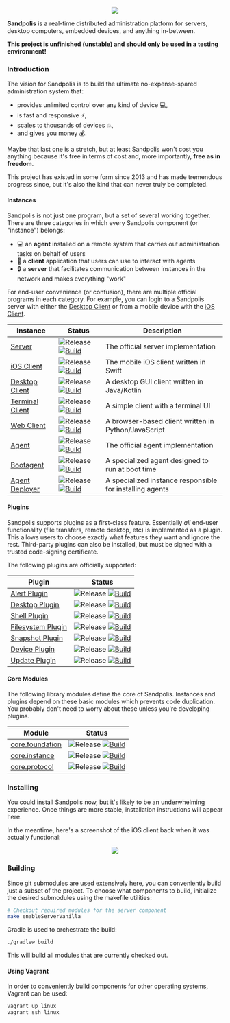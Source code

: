 <p align="center">
	<img src="https://s3.us-east-2.amazonaws.com/github.sandpolis.com/header.png" />
</p>

**Sandpolis** is a real-time distributed administration platform for servers,
desktop computers, embedded devices, and anything in-between.

**This project is unfinished (unstable) and should only be used in a testing
environment!**

### Introduction

The vision for Sandpolis is to build the ultimate no-expense-spared
administration system that:

- provides unlimited control over any kind of device :computer:,
- is fast and responsive :zap:,
- scales to thousands of devices :boom:,
- and gives you money :moneybag:.

Maybe that last one is a stretch, but at least Sandpolis won't cost you anything
because it's free in terms of cost and, more importantly, **free as in
freedom**.

This project has existed in some form since 2013 and has made tremendous
progress since, but it's also the kind that can never truly be completed.

#### Instances

Sandpolis is not just one program, but a set of several working together. There
are three catagories in which every Sandpolis component (or "instance") belongs:

- :computer: an **agent** installed on a remote system that carries out
  administration tasks on behalf of users
- :iphone: a **client** application that users can use to interact with agents
- :lock: a **server** that facilitates communication between instances in the
  network and makes everything "work"

For end-user convenience (or confusion), there are multiple official programs in
each category. For example, you can login to a Sandpolis server with either the
[Desktop Client](https://github.com/sandpolis/org.s7s.instance.client.desktop)
or from a mobile device with the
[iOS Client](https://github.com/sandpolis/org.s7s.instance.client.ios).

| Instance                                                                         | Status                                                                                                                                                                                                                                                                                                                                                         | Description                                                        |
| -------------------------------------------------------------------------------- | -------------------------------------------------------------------------------------------------------------------------------------------------------------------------------------------------------------------------------------------------------------------------------------------------------------------------------------------------------------- | ------------------------------------------------------------------ |
| [Server](https://github.com/sandpolis/org.s7s.instance.server.java)              | ![Release](https://img.shields.io/github/v/tag/sandpolis/org.s7s.instance.server.java.svg?label=release) [![Build](https://github.com/sandpolis/org.s7s.instance.server.java/workflows/.github/workflows/build.yml/badge.svg)](https://github.com/sandpolis/org.s7s.instance.server.java/actions?query=workflow%3A.github%2Fworkflows%2Fbuild.yml)             | The official server implementation                                 |
| [iOS Client](https://github.com/sandpolis/org.s7s.instance.client.ios)           | ![Release](https://img.shields.io/github/v/tag/sandpolis/org.s7s.instance.client.ios.svg?label=release) [![Build](https://github.com/sandpolis/org.s7s.instance.client.ios/workflows/.github/workflows/build.yml/badge.svg)](https://github.com/sandpolis/org.s7s.instance.client.ios/actions?query=workflow%3A.github%2Fworkflows%2Fbuild.yml)                | The mobile iOS client written in Swift                             |
| [Desktop Client](https://github.com/sandpolis/org.s7s.instance.client.desktop)   | ![Release](https://img.shields.io/github/v/tag/sandpolis/org.s7s.instance.client.desktop.svg?label=release) [![Build](https://github.com/sandpolis/org.s7s.instance.client.desktop/workflows/.github/workflows/build.yml/badge.svg)](https://github.com/sandpolis/org.s7s.instance.client.desktop/actions?query=workflow%3A.github%2Fworkflows%2Fbuild.yml)    | A desktop GUI client written in Java/Kotlin                        |
| [Terminal Client](https://github.com/sandpolis/org.s7s.instance.client.terminal) | ![Release](https://img.shields.io/github/v/tag/sandpolis/org.s7s.instance.client.terminal.svg?label=release) [![Build](https://github.com/sandpolis/org.s7s.instance.client.terminal/workflows/.github/workflows/build.yml/badge.svg)](https://github.com/sandpolis/org.s7s.instance.client.terminal/actions?query=workflow%3A.github%2Fworkflows%2Fbuild.yml) | A simple client with a terminal UI                                 |
| [Web Client](https://github.com/sandpolis/org.s7s.instance.client.web)           | ![Release](https://img.shields.io/github/v/tag/sandpolis/org.s7s.instance.client.web.svg?label=release) [![Build](https://github.com/sandpolis/org.s7s.instance.client.web/workflows/.github/workflows/build.yml/badge.svg)](https://github.com/sandpolis/org.s7s.instance.client.web/actions?query=workflow%3A.github%2Fworkflows%2Fbuild.yml)                | A browser-based client written in Python/JavaScript                |
| [Agent](https://github.com/sandpolis/org.s7s.instance.agent)                     | ![Release](https://img.shields.io/github/v/tag/sandpolis/org.s7s.instance.agent.svg?label=release) [![Build](https://github.com/sandpolis/org.s7s.instance.agent/workflows/.github/workflows/build.yml/badge.svg)](https://github.com/sandpolis/org.s7s.instance.agent/actions?query=workflow%3A.github%2Fworkflows%2Fbuild.yml)                               | The official agent implementation                                  |
| [Bootagent](https://github.com/sandpolis/org.s7s.instance.bootagent)             | ![Release](https://img.shields.io/github/v/tag/sandpolis/org.s7s.instance.bootagent.svg?label=release) [![Build](https://github.com/sandpolis/org.s7s.instance.bootagent/workflows/.github/workflows/build.yml/badge.svg)](https://github.com/sandpolis/org.s7s.instance.bootagent/actions?query=workflow%3A.github%2Fworkflows%2Fbuild.yml)                   | A specialized agent designed to run at boot time                   |
| [Agent Deployer](https://github.com/sandpolis/org.s7s.instance.deployer)         | ![Release](https://img.shields.io/github/v/tag/sandpolis/org.s7s.instance.deployer.svg?label=release) [![Build](https://github.com/sandpolis/org.s7s.instance.deployer/workflows/.github/workflows/build.yml/badge.svg)](https://github.com/sandpolis/org.s7s.instance.deployer/actions?query=workflow%3A.github%2Fworkflows%2Fbuild.yml)                      | A specialized instance responsible for installing agents           |

#### Plugins

Sandpolis supports plugins as a first-class feature. Essentially _all_ end-user
functionality (file transfers, remote desktop, etc) is implemented as a plugin.
This allows users to choose exactly what features they want and ignore the rest.
Third-party plugins can also be installed, but must be signed with a trusted
code-signing certificate.

The following plugins are officially supported:

| Plugin                                                                      | Status                                                                                                                                                                                                                                                                                                                                    |
| --------------------------------------------------------------------------- | ----------------------------------------------------------------------------------------------------------------------------------------------------------------------------------------------------------------------------------------------------------------------------------------------------------------------------------------- |
| [Alert Plugin](https://github.com/sandpolis/org.s7s.plugin.alert)           | ![Release](https://img.shields.io/github/v/tag/sandpolis/org.s7s.plugin.alert.svg?label=release) [![Build](https://github.com/sandpolis/org.s7s.plugin.alert/workflows/.github/workflows/build.yml/badge.svg)](https://github.com/sandpolis/org.s7s.plugin.alert/actions?query=workflow%3A.github%2Fworkflows%2Fbuild.yml)                |
| [Desktop Plugin](https://github.com/sandpolis/org.s7s.plugin.desktop)       | ![Release](https://img.shields.io/github/v/tag/sandpolis/org.s7s.plugin.desktop.svg?label=release) [![Build](https://github.com/sandpolis/org.s7s.plugin.desktop/workflows/.github/workflows/build.yml/badge.svg)](https://github.com/sandpolis/org.s7s.plugin.desktop/actions?query=workflow%3A.github%2Fworkflows%2Fbuild.yml)          |
| [Shell Plugin](https://github.com/sandpolis/org.s7s.plugin.shell)           | ![Release](https://img.shields.io/github/v/tag/sandpolis/org.s7s.plugin.shell.svg?label=release) [![Build](https://github.com/sandpolis/org.s7s.plugin.shell/workflows/.github/workflows/build.yml/badge.svg)](https://github.com/sandpolis/org.s7s.plugin.shell/actions?query=workflow%3A.github%2Fworkflows%2Fbuild.yml)                |
| [Filesystem Plugin](https://github.com/sandpolis/org.s7s.plugin.filesystem) | ![Release](https://img.shields.io/github/v/tag/sandpolis/org.s7s.plugin.filesystem.svg?label=release) [![Build](https://github.com/sandpolis/org.s7s.plugin.filesystem/workflows/.github/workflows/build.yml/badge.svg)](https://github.com/sandpolis/org.s7s.plugin.filesystem/actions?query=workflow%3A.github%2Fworkflows%2Fbuild.yml) |
| [Snapshot Plugin](https://github.com/sandpolis/org.s7s.plugin.snapshot)     | ![Release](https://img.shields.io/github/v/tag/sandpolis/org.s7s.plugin.snapshot.svg?label=release) [![Build](https://github.com/sandpolis/org.s7s.plugin.snapshot/workflows/.github/workflows/build.yml/badge.svg)](https://github.com/sandpolis/org.s7s.plugin.snapshot/actions?query=workflow%3A.github%2Fworkflows%2Fbuild.yml)       |
| [Device Plugin](https://github.com/sandpolis/org.s7s.plugin.device)         | ![Release](https://img.shields.io/github/v/tag/sandpolis/org.s7s.plugin.device.svg?label=release) [![Build](https://github.com/sandpolis/org.s7s.plugin.device/workflows/.github/workflows/build.yml/badge.svg)](https://github.com/sandpolis/org.s7s.plugin.device/actions?query=workflow%3A.github%2Fworkflows%2Fbuild.yml)             |
| [Update Plugin](https://github.com/sandpolis/org.s7s.plugin.update)         | ![Release](https://img.shields.io/github/v/tag/sandpolis/org.s7s.plugin.update.svg?label=release) [![Build](https://github.com/sandpolis/org.s7s.plugin.update/workflows/.github/workflows/build.yml/badge.svg)](https://github.com/sandpolis/org.s7s.plugin.update/actions?query=workflow%3A.github%2Fworkflows%2Fbuild.yml)             |

#### Core Modules

The following library modules define the core of Sandpolis. Instances and
plugins depend on these basic modules which prevents code duplication. You
probably don't need to worry about these unless you're developing plugins.

| Module                                                                      | Status                                                                                                                                                                                                                                                                                                                                    |
| --------------------------------------------------------------------------- | ----------------------------------------------------------------------------------------------------------------------------------------------------------------------------------------------------------------------------------------------------------------------------------------------------------------------------------------- |
| [core.foundation](https://github.com/sandpolis/org.s7s.core.foundation)     | ![Release](https://img.shields.io/github/v/tag/sandpolis/org.s7s.core.foundation.svg?label=release) [![Build](https://github.com/sandpolis/org.s7s.core.foundation/workflows/.github/workflows/build.yml/badge.svg)](https://github.com/sandpolis/org.s7s.core.foundation/actions?query=workflow%3A.github%2Fworkflows%2Fbuild.yml)       |
| [core.instance](https://github.com/sandpolis/org.s7s.core.instance)         | ![Release](https://img.shields.io/github/v/tag/sandpolis/org.s7s.core.instance.svg?label=release) [![Build](https://github.com/sandpolis/org.s7s.core.instance/workflows/.github/workflows/build.yml/badge.svg)](https://github.com/sandpolis/org.s7s.core.instance/actions?query=workflow%3A.github%2Fworkflows%2Fbuild.yml)             |
| [core.protocol](https://github.com/sandpolis/org.s7s.core.protocol)         | ![Release](https://img.shields.io/github/v/tag/sandpolis/org.s7s.core.protocol.svg?label=release) [![Build](https://github.com/sandpolis/org.s7s.core.protocol/workflows/.github/workflows/build.yml/badge.svg)](https://github.com/sandpolis/org.s7s.core.protocol/actions?query=workflow%3A.github%2Fworkflows%2Fbuild.yml)             |

### Installing

You could install Sandpolis now, but it's likely to be an underwhelming
experience. Once things are more stable, installation instructions will appear
here.

In the meantime, here's a screenshot of the iOS client back when it was actually
functional:

<p align="center">
	<img src="https://s3.us-east-2.amazonaws.com/github.sandpolis.com/client/lockstone/triptych.png" />
</p>

### Building

Since git submodules are used extensively here, you can conveniently build just
a subset of the project. To choose what components to build, initialize the
desired submodules using the makefile utilities:

```sh
# Checkout required modules for the server component
make enableServerVanilla
```

Gradle is used to orchestrate the build:

```sh
./gradlew build
```

This will build all modules that are currently checked out.

#### Using Vagrant

In order to conveniently build components for other operating systems, Vagrant
can be used:

```sh
vagrant up linux
vagrant ssh linux
```
